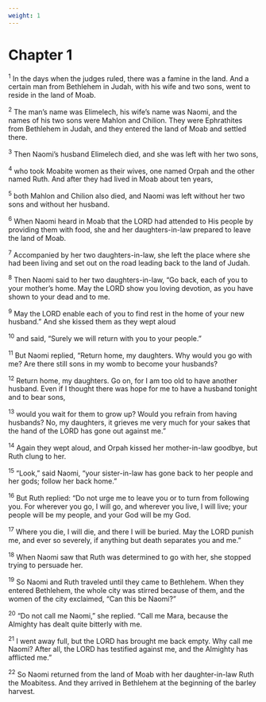 ```yaml
---
weight: 1
---
```


# Chapter 1

<sup>1</sup> In the days when the judges ruled, there was a famine in the land. And a certain man from Bethlehem in Judah, with his wife and two sons, went to reside in the land of Moab. 

<sup>2</sup> The man’s name was Elimelech, his wife’s name was Naomi, and the names of his two sons were Mahlon and Chilion. They were Ephrathites from Bethlehem in Judah, and they entered the land of Moab and settled there. 

<sup>3</sup> Then Naomi’s husband Elimelech died, and she was left with her two sons, 

<sup>4</sup> who took Moabite women as their wives, one named Orpah and the other named Ruth. And after they had lived in Moab about ten years, 

<sup>5</sup> both Mahlon and Chilion also died, and Naomi was left without her two sons and without her husband. 

<sup>6</sup> When Naomi heard in Moab that the LORD had attended to His people by providing them with food, she and her daughters-in-law prepared to leave the land of Moab. 

<sup>7</sup> Accompanied by her two daughters-in-law, she left the place where she had been living and set out on the road leading back to the land of Judah. 

<sup>8</sup> Then Naomi said to her two daughters-in-law, “Go back, each of you to your mother’s home. May the LORD show you loving devotion, as you have shown to your dead and to me. 

<sup>9</sup> May the LORD enable each of you to find rest in the home of your new husband.” And she kissed them as they wept aloud 

<sup>10</sup> and said, “Surely we will return with you to your people.” 

<sup>11</sup> But Naomi replied, “Return home, my daughters. Why would you go with me? Are there still sons in my womb to become your husbands? 

<sup>12</sup> Return home, my daughters. Go on, for I am too old to have another husband. Even if I thought there was hope for me to have a husband tonight and to bear sons, 

<sup>13</sup> would you wait for them to grow up? Would you refrain from having husbands? No, my daughters, it grieves me very much for your sakes that the hand of the LORD has gone out against me.” 

<sup>14</sup> Again they wept aloud, and Orpah kissed her mother-in-law goodbye, but Ruth clung to her. 

<sup>15</sup> “Look,” said Naomi, “your sister-in-law has gone back to her people and her gods; follow her back home.” 

<sup>16</sup> But Ruth replied: “Do not urge me to leave you or to turn from following you. For wherever you go, I will go, and wherever you live, I will live; your people will be my people, and your God will be my God. 

<sup>17</sup> Where you die, I will die, and there I will be buried. May the LORD punish me, and ever so severely, if anything but death separates you and me.” 

<sup>18</sup> When Naomi saw that Ruth was determined to go with her, she stopped trying to persuade her. 

<sup>19</sup> So Naomi and Ruth traveled until they came to Bethlehem. When they entered Bethlehem, the whole city was stirred because of them, and the women of the city exclaimed, “Can this be Naomi?” 

<sup>20</sup> “Do not call me Naomi,” she replied. “Call me Mara, because the Almighty has dealt quite bitterly with me. 

<sup>21</sup> I went away full, but the LORD has brought me back empty. Why call me Naomi? After all, the LORD has testified against me, and the Almighty has afflicted me.” 

<sup>22</sup> So Naomi returned from the land of Moab with her daughter-in-law Ruth the Moabitess. And they arrived in Bethlehem at the beginning of the barley harvest. 


